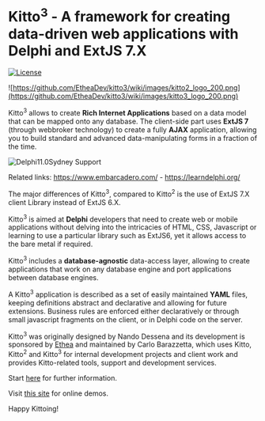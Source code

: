 # Kitto<sup>3</sup> - A framework for creating data-driven web applications with Delphi and ExtJS 7.X
[![License](https://img.shields.io/badge/License-Apache%202.0-yellowgreen.svg)](https://opensource.org/licenses/Apache-2.0)

![https://github.com/EtheaDev/kitto3/wiki/images/kitto2_logo_200.png](https://github.com/EtheaDev/kitto3/wiki/images/kitto3_logo_200.png)

Kitto<sup>3</sup> allows to create **Rich Internet Applications** based on a data model that can be mapped onto any database. The client-side part uses **ExtJS 7** (through webbroker technology) to create a fully **AJAX** application, allowing you to build standard and advanced data-manipulating forms in a fraction of the time.

![Delphi11.0Sydney Support](https://raw.githubusercontent.com/wiki/EtheaDev/kitto3/images/SupportingDelphi.jpg)

Related links: https://www.embarcadero.com/ - https://learndelphi.org/

The major differences of Kitto<sup>3</sup>, compared to Kitto<sup>2</sup> is the use of ExtJS 7.X client Library instead of ExtJS 6.X.

Kitto<sup>3</sup> is aimed at **Delphi** developers that need to create web or mobile applications without delving into the intricacies of HTML, CSS, Javascript or learning to use a particular library such as ExtJS6, yet it allows access to the bare metal if required.

Kitto<sup>3</sup> includes a **database-agnostic** data-access layer, allowing to create applications that work on any database engine and port applications between database engines.

A Kitto<sup>3</sup> application is described as a set of easily maintained **YAML** files, keeping definitions abstract and declarative and allowing for future extensions. Business rules are enforced either declaratively or through small javascript fragments on the client, or in Delphi code on the server.

Kitto<sup>3</sup> was originally designed by Nando Dessena and its development is sponsored by [Ethea](http://www.ethea.it/) and maintained by Carlo Barazzetta, which uses Kitto, Kitto<sup>2</sup> and Kitto<sup>3</sup> for internal development projects and client work and provides Kitto-related tools, support and development services.

Start [here](https://github.com/EtheaDev/kitto3/wiki/Kitto-at-a-glance) for further information.

Visit [this site](https://ethea.it/Kitto-Demo/) for online demos.

Happy Kittoing!
